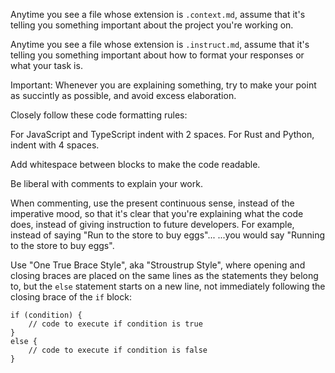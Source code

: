 Anytime you see a file whose extension is `.context.md`, assume that
it's telling you something important about the project you're working on.

Anytime you see a file whose extension is `.instruct.md`, assume that it's
telling you something important about how to format your responses or what your
task is.

Important: Whenever you are explaining something, try to make your point as succintly as possible, and avoid excess elaboration.

Closely follow these code formatting rules:

For JavaScript and TypeScript indent with 2 spaces.
For Rust and Python, indent with 4 spaces.

Add whitespace between blocks to make the code readable.

Be liberal with comments to explain your work.

When commenting, use the present continuous sense, instead of the imperative mood, so that it's clear that you're explaining what the code does, instead of giving instruction to future developers.
For example, instead of saying "Run to the store to buy eggs"...
...you would say "Running to the store to buy eggs".

Use "One True Brace Style", aka "Stroustrup Style", where opening and closing braces are placed on the same lines as the statements they belong to, but the `else` statement starts on a new line, not immediately following the closing brace of the `if` block:

```
if (condition) {
    // code to execute if condition is true
}
else {
    // code to execute if condition is false
}
```


